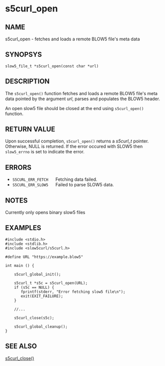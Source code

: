 # s5curl_open

## NAME
s5curl_open - fetches and loads a remote BLOW5 file's meta data

## SYNOPSYS
`slow5_file_t *s5curl_open(const char *url)`

## DESCRIPTION
The `s5curl_open()` function fetches and loads a remote BLOW5 file's meta data pointed by the argument *url*, parses and populates the BLOW5 header.

An open slow5 file should be closed at the end using `s5curl_open()` function.

## RETURN VALUE
Upon successful completion, `s5curl_open()` returns a *s5curl_t* pointer. Otherwise, NULL is returned. If the error occured with SLOW5 then `slow5_errno` is set to indicate the error.

## ERRORS
* `S5CURL_ERR_FETCH`
    &nbsp;&nbsp;&nbsp;&nbsp; Fetching data failed.
* `S5CURL_ERR_SLOW5`
    &nbsp;&nbsp;&nbsp;&nbsp; Failed to parse SLOW5 data.


## NOTES
Currently only opens binary slow5 files

## EXAMPLES
```
#include <stdio.h>
#include <stdlib.h>
#include <slow5curl/s5curl.h>

#define URL "https://example.blow5"

int main () {

    s5curl_global_init();

    s5curl_t *s5c = s5curl_open(URL);
    if (s5c == NULL) {
       fprintf(stderr, "Error fetching slow5 file\n");
       exit(EXIT_FAILURE);
    }

    //...

    s5curl_close(s5c);

    s5curl_global_cleanup();
}
```

## SEE ALSO
[s5curl_close()](s5curl_close.md)